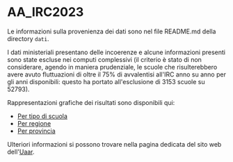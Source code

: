 # AA_IRC2023

Le informazioni sulla provenienza dei dati sono nel file README.md della directory `dati`.

I dati ministeriali presentano delle incoerenze e alcune informazioni presenti sono state escluse nei computi complessivi (il criterio è stato di non considerare, agendo in maniera prudenziale, le scuole che risulterebbero avere avuto fluttuazioni di oltre il 75% di avvalentisi all'IRC anno su anno per gli anni disponibili: questo ha portato all'esclusione di 3153 scuole su 52793).

Rappresentazioni grafiche dei risultati sono disponibili qui:

* [Per tipo di scuola](https://public.flourish.studio/visualisation/15910901/)
* [Per regione](https://public.flourish.studio/visualisation/15910806/)
* [Per provincia](https://public.flourish.studio/visualisation/15910068/)

Ulteriori informazioni si possono trovare nella pagina dedicata del sito web dell'[Uaar](https://www.uaar.it/dati-no-irc).
